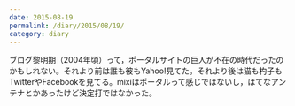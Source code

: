 ```yaml
---
date: 2015-08-19
permalink: /diary/2015/08/19/
category: diary
---
```


ブログ黎明期（2004年頃）って，ポータルサイトの巨人が不在の時代だったのかもしれない。それより前は誰も彼もYahoo!見てた。それより後は猫も杓子もTwitterやFacebookを見てる。mixiはポータルって感じではないし，はてなアンテナとかあったけど決定打ではなかった。